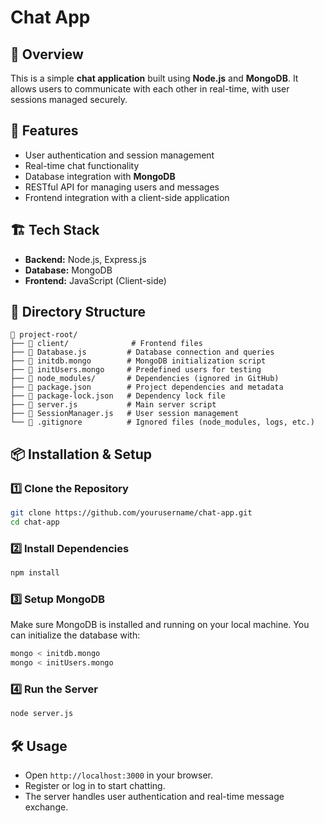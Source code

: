 # Chat App

## 📌 Overview
This is a simple **chat application** built using **Node.js** and **MongoDB**. It allows users to communicate with each other in real-time, with user sessions managed securely.

## 🚀 Features
- User authentication and session management
- Real-time chat functionality
- Database integration with **MongoDB**
- RESTful API for managing users and messages
- Frontend integration with a client-side application

## 🏗️ Tech Stack
- **Backend:** Node.js, Express.js
- **Database:** MongoDB
- **Frontend:** JavaScript (Client-side)

## 📂 Directory Structure
```
📁 project-root/
├── 📁 client/              # Frontend files
├── 📄 Database.js         # Database connection and queries
├── 📄 initdb.mongo        # MongoDB initialization script
├── 📄 initUsers.mongo     # Predefined users for testing
├── 📁 node_modules/       # Dependencies (ignored in GitHub)
├── 📄 package.json        # Project dependencies and metadata
├── 📄 package-lock.json   # Dependency lock file
├── 📄 server.js           # Main server script
├── 📄 SessionManager.js   # User session management
└── 📄 .gitignore          # Ignored files (node_modules, logs, etc.)
```

## 📦 Installation & Setup
### 1️⃣ Clone the Repository
```sh
git clone https://github.com/yourusername/chat-app.git
cd chat-app
```

### 2️⃣ Install Dependencies
```sh
npm install
```

### 3️⃣ Setup MongoDB
Make sure MongoDB is installed and running on your local machine. You can initialize the database with:
```sh
mongo < initdb.mongo
mongo < initUsers.mongo
```

### 4️⃣ Run the Server
```sh
node server.js
```

## 🛠️ Usage
- Open `http://localhost:3000` in your browser.
- Register or log in to start chatting.
- The server handles user authentication and real-time message exchange.



